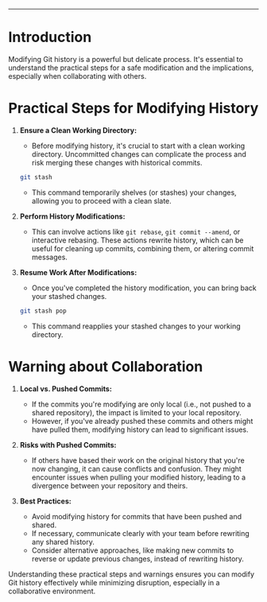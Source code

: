 ---
# Introduction
Modifying Git history is a powerful but delicate process. It's essential to understand the practical steps for a safe modification and the implications, especially when collaborating with others.

# Practical Steps for Modifying History
1. **Ensure a Clean Working Directory:**
   - Before modifying history, it's crucial to start with a clean working directory. Uncommitted changes can complicate the process and risk merging these changes with historical commits.
   ```bash
   git stash
   ```
   - This command temporarily shelves (or stashes) your changes, allowing you to proceed with a clean slate.

2. **Perform History Modifications:**
   - This can involve actions like `git rebase`, `git commit --amend`, or interactive rebasing. These actions rewrite history, which can be useful for cleaning up commits, combining them, or altering commit messages.

3. **Resume Work After Modifications:**
   - Once you've completed the history modification, you can bring back your stashed changes.
   ```bash
   git stash pop
   ```
   - This command reapplies your stashed changes to your working directory.

# Warning about Collaboration
1. **Local vs. Pushed Commits:**
   - If the commits you're modifying are only local (i.e., not pushed to a shared repository), the impact is limited to your local repository.
   - However, if you've already pushed these commits and others might have pulled them, modifying history can lead to significant issues.

2. **Risks with Pushed Commits:**
   - If others have based their work on the original history that you're now changing, it can cause conflicts and confusion. They might encounter issues when pulling your modified history, leading to a divergence between your repository and theirs.

3. **Best Practices:**
   - Avoid modifying history for commits that have been pushed and shared.
   - If necessary, communicate clearly with your team before rewriting any shared history.
   - Consider alternative approaches, like making new commits to reverse or update previous changes, instead of rewriting history.

Understanding these practical steps and warnings ensures you can modify Git history effectively while minimizing disruption, especially in a collaborative environment.

